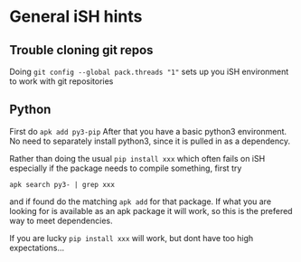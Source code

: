 # General iSH hints

## Trouble cloning git repos

Doing `git config --global pack.threads "1"` sets up you iSH environment
to work with git repositories

## Python

First do `apk add py3-pip` After that you have a basic python3 environment.
No need to separately install python3, since it is pulled in as a
dependency.

Rather than doing the usual `pip install xxx` which often fails on iSH
especially if the package needs to compile something,
first try

```apk search py3- | grep xxx```

and if found do the matching  `apk add` for that package. 
If what you are looking for is available as an apk package it will work, 
so this is the prefered way to meet dependencies.

If you are lucky `pip install xxx` will work, but dont have too high
expectations...
